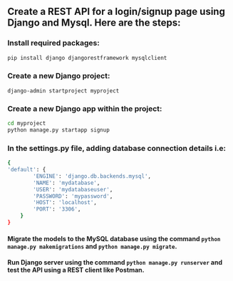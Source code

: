## Create a REST API for a login/signup page using Django and Mysql. Here are the steps:

### Install required packages:

```sh
pip install django djangorestframework mysqlclient
```

### Create a new Django project:

`django-admin startproject myproject`

### Create a new Django app within the project:

```sh
cd myproject
python manage.py startapp signup
```

### In the settings.py file, adding database connection details i.e:

```sh
{
'default': {
        'ENGINE': 'django.db.backends.mysql',
        'NAME': 'mydatabase',
        'USER': 'mydatabaseuser',
        'PASSWORD': 'mypassword',
        'HOST': 'localhost',
        'PORT': '3306',
    }
}
```

#### Migrate the models to the MySQL database using the command `python manage.py makemigrations` and `python manage.py migrate`.

#### Run Django server using the command `python manage.py runserver` and test the API using a REST client like Postman.
